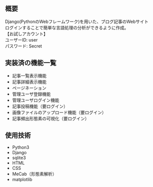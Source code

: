 ## 概要
Django(PythonのWebフレームワーク)を用いた、ブログ記事のWebサイト   
ログインすることで簡単な言語処理の分析ができるように作成。   
【お試しアカウント】   
ユーザーID: user   
パスワード: Secret    

## 実装済の機能一覧
- 記事一覧表示機能
- 記事詳細表示機能
- ページネーション
- 管理ユーザ登録機能
- 管理ユーザログイン機能
- 記事投稿機能（要ログイン）
- 画像ファイルのアップロード機能（要ログイン）
- 記事頻出形態素の可視化（要ログイン）

## 使用技術
- Python3
- Django
- sqlite3
- HTML
- CSS
- MeCab（形態素解析）
- matplotlib
